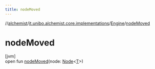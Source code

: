 ```yaml
---
title: nodeMoved
---
```

//[alchemist](../../../index.html)/[it.unibo.alchemist.core.implementations](../index.html)/[Engine](index.html)/[nodeMoved](node-moved.html)



# nodeMoved



[jvm]\
open fun [nodeMoved](node-moved.html)(node: [Node](../../it.unibo.alchemist.model.interfaces/-node/index.html)<[T](index.html)>)




